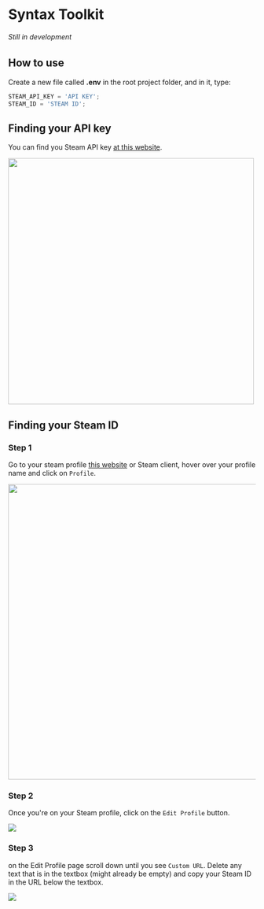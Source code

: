 # Syntax Toolkit

###### Still in development

## How to use

Create a new file called **.env** in the root project folder, and in it, type:

```js
STEAM_API_KEY = 'API KEY';
STEAM_ID = 'STEAM ID';
```

## Finding your API key

You can find you Steam API key [at this website](https://steamcommunity.com/dev/apikey).

<img src="https://cdn.discordapp.com/attachments/1133464215924002846/1133464278121332766/apikey_tutorial.jpg" width="500px;"/>

## Finding your Steam ID

### Step 1

Go to your steam profile [this website](steamcommunity.com) or Steam client, hover over your profile name and click on `Profile`.

<img src="https://cdn.discordapp.com/attachments/1133464215924002846/1133467699020836994/id1.jpg" width="600px"/>

### Step 2

Once you're on your Steam profile, click on the `Edit Profile` button.

<img src="https://cdn.discordapp.com/attachments/1133464215924002846/1133470500950118400/id2.jpg" />

### Step 3

on the Edit Profile page scroll down until you see `Custom URL`. Delete any text that is in the textbox (might already be empty) and copy your Steam ID in the URL below the textbox.

<img src="https://cdn.discordapp.com/attachments/1133464215924002846/1133475870200299521/id3.gif" />
